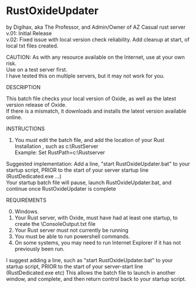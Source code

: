# RustOxideUpdater

by Digihax, aka The Professor, and Admin/Owner of AZ Casual rust server  
     v.01: Initial Release  
     v.02: Fixed issue with local version check reliability.  Add cleanup at start, of local txt files created.  

CAUTION:
As with any resource available on the Internet, use at your own risk.  
Use on a test server first.  
I have tested this on multiple servers, but it may not work for you.  

DESCRIPTION

This batch file checks your local version of Oxide, as well as the latest version release of Oxide.    
If there is a mismatch, it downloads and installs the latest version available online.  

INSTRUCTIONS

1) You *must* edit the batch file, and add the location of your Rust Installation , such as c:\RustServer  
   Example: Set RustPath=c:\Rustserver  

Suggested implementation:
   Add a line, "start RustOxideUpdater.bat" to your startup script, PRIOR to the start of your server startup line (RustDedicated.exe ...)  
   Your startup batch file will pause, launch RustOxideUpdater.bat, and continue once RustOxideUpdater is complete  


REQUIREMENTS   

0) Windows.  
1) Your Rust server, with Oxide, must have had at least one startup, to create the \ConsoleOutput.txt file  
2) Your Rust server must not currently be running  
3) You must be able to run powershell commands.  
4) On some systems, you may need to run Internet Explorer if it has not previously been run.  

I suggest adding a line, such as "start RustOxideUpdater.bat" to your startup script, PRIOR to the start of your server-start line (RustDedicated.exe etc)
This allows the batch file to launch in another window, and complete, and then return control back to your startup script.  
